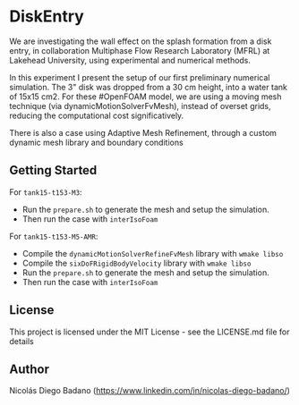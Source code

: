 # DiskEntry

We are investigating the wall effect on the splash formation from a disk entry, in collaboration Multiphase Flow Research Laboratory (MFRL) at Lakehead University, using experimental and numerical methods.

In this experiment  I present the setup of our first preliminary numerical simulation. The 3" disk was dropped from a 30 cm height, into a water tank of 15x15 cm2. For these #OpenFOAM model, we are using a moving mesh technique (via dynamicMotionSolverFvMesh), instead of overset grids, reducing the computational cost significatively.

There is also a case using Adaptive Mesh Refinement, through a custom dynamic mesh library and boundary conditions

## Getting Started

For `tank15-t153-M3`:

* Run the `prepare.sh` to generate the mesh and setup the simulation.
* Then run the case with `interIsoFoam`

For `tank15-t153-M5-AMR`:

* Compile the `dynamicMotionSolverRefineFvMesh` library with `wmake libso`
* Compile the `sixDoFRigidBodyVelocity` library with `wmake libso`
* Run the `prepare.sh` to generate the mesh and setup the simulation.
* Then run the case with `interIsoFoam`

## License

This project is licensed under the MIT License - see the LICENSE.md file for details

## Author

Nicolás Diego Badano (https://www.linkedin.com/in/nicolas-diego-badano/)
